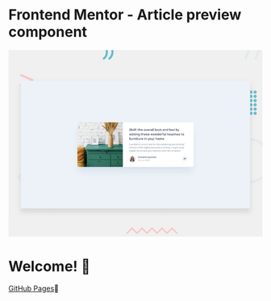 # Frontend Mentor - Article preview component

![Design preview for the Article preview component coding challenge](./design/desktop-preview.jpg)

# Welcome! 👋
[GitHub Pages](https://i-am-vahid.github.io/article-preview-component/)🚀
